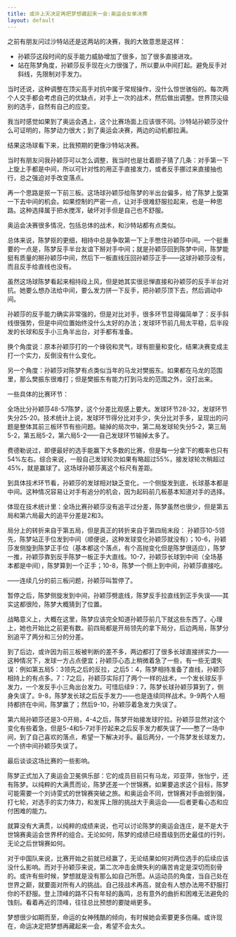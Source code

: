 ```yaml
---
title: 或许上天决定再把梦想藏起来一会:奥运会女单决赛
layout: default
---
```


之前有朋友问过沙特站还是这两站的决赛，我的大致意思是这样：

- 孙颖莎这段时间的反手能力威胁增加了很多，加了很多直接进攻。
- 站在陈梦角度，孙颖莎反手现在火力很强了，所以要从中间打起。避免反手对斜线，先限制对手发力。

当时还说，这种调整在顶尖高手对抗中属于常规操作，没什么惊世骇俗的。每次两个人交手都会考虑自己的优缺点，对手上一次的战术，然后做出调整。世界顶尖级别的选手，自然有自己的应变。

我当时感觉如果到了奥运会遇上，这个比赛场面上应该很不同。沙特站孙颖莎没什么可证明的，陈梦动力很大；到了奥运会决赛，两边的动机都拉满。

结果这场球看下来，比我预期的更像沙特站决赛。

当时有朋友问我孙颖莎可以怎么调整，我当时也是壮着胆子猜了几条：对手第一下上旋上手都是中间，所以可针对性的用正手直接发力，或者反手挪过来直接抽也行，总之强迫对手改变落点。

再一个思路是抠一下前三板。这场球孙颖莎给陈梦的半出台偏多，给了陈梦上旋第一下去中间的机会。如果控制的严密一点，让对手很难舒服拉起来，也是一种思路。这种选择属于把水搅浑，破坏对手但是自己也不舒服。

奥运会决赛很多情况，包括总体的战术，和沙特站都有点类似。

总体来说，陈梦抠的更细，相持中总是争取第一下上手憋住孙颖莎中间。一个挺重要的一点是，陈梦反手半台友谊下掰对手中间；就是孙颖莎回到陈梦中间，陈梦能挺有质量的掰孙颖莎中间，然后下一板直线压回孙颖莎正手——这球孙颖莎没有，而且反手给直线也没有。

虽然这场球陈梦看起来相持段上风，但是她其实很忌惮直接和孙颖莎的反手半台对抗。她要么想办法给中间，要么发力拼一下反手，把孙颖莎顶下去，然后调动中间。

孙颖莎的反手能力确实非常强的，但是对比对手，很多环节显得偏简单了：反手斜线很强势，但是中间位置始终没什么太好的办法；发球环节前几局太平稳，后半段发的长球和反手小三角半出台，对手都有准备。

换个角度说：原本孙颖莎打的一个锋锐和灵气，球有胆量和变化，结果决赛变成主打一个实力，反倒没有什么变化。

另一个角度：孙颖莎对陈梦有点类似当年的马龙对樊振东。如果都在马龙的范围里，那么樊振东很难打；但是樊振东有能力打到马龙的范围之外，没打出来。


一些具体的比赛环节：

全场比分孙颖莎48-57陈梦，这个分差比观感上要大。发球环节28-32，发球环节失分25-20。技术统计上说，发球环节得分比对手少，失分比对手多，呈现出的问题是整体其前三板环节有些问题。输掉的局次中，第二局发球轮失分5-2，第三局5-2，第五局5-2，第六局5-2——自己发球环节输掉太多了。

费德勒说过，即便最好的选手能赢下大多数的比赛，但是每一分拿下的概率也只有54%左右。综合来说，一般自己发球轮次如果有略超过55%，接发球轮次稍超过45%，就是赢球了。这场球孙颖莎离这个标尺有差距。

到具体技术环节看，孙颖莎的发球相对缺乏变化，一个侧旋发到底，长球基本都是中间。这种情况容易让对手有追分的机会，因为起码前几板基本知道对手的选择。

体现在技术统计里：全场比赛孙颖莎没有追平过分差，陈梦虽然也很少，但是第五局和第六局最大的追平分差是2和3。

局分上的转折来自于第五局，但是真正的转折来自于第四局末段：
孙颖莎10-5领先，陈梦站正手位发到中间（顺便说，这种发球变化孙颖莎就没有）；10-6，孙颖莎发侧旋到陈梦正手位（基本都这个落点，有个高抛变化但是陈梦很适应），陈梦一推，孙颖莎靠到反手陈梦一板正手大直线。10-7，孙颖莎长球到中间（全场基本都是中间），陈梦算到一个正手；10-8，陈梦一个侧上到中间，孙颖莎直接吃。

——连续几分的前三板问题，孙颖莎叫暂停了。

暂停之后，陈梦侧旋发到中间，孙颖莎劈底线，陈梦反手拉直线到正手失误——其实这都很险，陈梦大概猜到了位置。

战略意义上，大概在这里，陈梦应该完全知道孙颖莎前几下就这些东西了。心理上，她也开始比之前更有数。前四局都是开局领先的拿下局分，后边两局，陈梦分别追平了两分和三分的分差。

到了后边，或许因为前三板被判断的差不多，两边都打了很多长球直接拼实力——这种情况下，发球一方占点便宜；孙颖莎心态上稍微着急了一些，有一些无谓失误：例如第五局5：3领先之后的反拉，之后5：4，陈梦相持准备了直线，孙颖莎相持上的有点多。7：7之后，孙颖莎实际打了两个一样的战术，一个发长球反手发力，一个发反手小三角出台发力。可惜后续9：7，陈梦长球孙颖莎算到了，侧身失误了。9-8，陈梦发长球之后反手发力——也是连续同样战术。9-9两个人相持都挤在中间，陈梦赢了；然后9-10，孙颖莎着急发力失误了。

第六局孙颖莎还是3-0开局，4-4之后，陈梦开始接发球拧拉。孙颖莎显然对这个变化有些着急，但是5-4和5-7对手拧起来之后反手发力都失误了——憋了一场中间，到了自己喜欢的落点，希望一下解决对手。最后两分，一个陈梦发长球发力，一个挤中间孙颖莎失误了。

最后谈谈这场比赛的一些影响。

陈梦正式加入了奥运会卫冕俱乐部：它的成员目前只有马龙，邓亚萍，张怡宁，还有陈梦。以纯粹的大满贯而论，陈梦还差一个世锦赛。如果要追求这个目标，陈梦可能需要一个刘诗雯式的世锦赛突破之旅。和奥运会不同，世锦赛对手由弱到强，打七轮，对选手的实力体力，和发挥上限的挑战大于奥运会——后者更看心态和应付困难的能力。

就算没有大满贯，以纯粹的成绩来说，也可以讨论陈梦的奥运会连庄，是不是大于世锦赛奥运会世界杯的组合。无论如何，陈梦的成绩已经晋级到历史最佳的行列，无论之后世锦赛如何。

对于中国队来说，比赛开始之前就已经赢了，无论结果如何对两位选手的后续应该没什么影响。而对于孙颖莎来说，第二次冲击金牌失利的痛苦肯定是深切而刻骨的。或许有些时候，梦想就是没有那么如自己所愿。从运动员的角度，当自己处在世界之巅，就要面对所有人的挑战。自己技战术再高，就会有人想办法用不舒服打你的不舒服。登上顶峰的路不只有年轻的轰鸣，总有意外的曲折和困难无法避免的蚀刻。看着再近的顶峰，往往总比预想的要陡峭更多。

梦想很少如期而至，命运的女神残酷的倾向，有时候她会索要更多伤痛。或许现在，命运决定把梦想再藏起来一会，希望不会太久。
